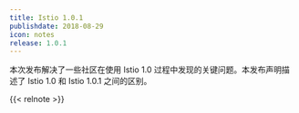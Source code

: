 ```yaml
---
title: Istio 1.0.1
publishdate: 2018-08-29
icon: notes
release: 1.0.1
---
```


本次发布解决了一些社区在使用 Istio 1.0 过程中发现的关键问题。本发布声明描述了 Istio 1.0 和 Istio 1.0.1 之间的区别。

{{< relnote >}}
